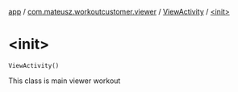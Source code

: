[app](../../index.md) / [com.mateusz.workoutcustomer.viewer](../index.md) / [ViewActivity](index.md) / [&lt;init&gt;](./-init-.md)

# &lt;init&gt;

`ViewActivity()`

This class is main viewer workout

